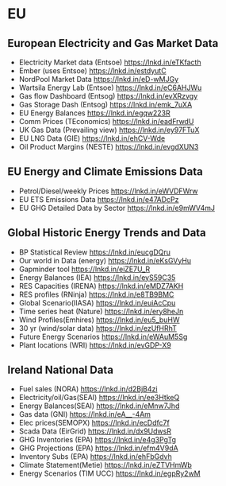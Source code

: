# EU

## European Electricity and Gas Market Data
- Electricity Market data (Entsoe) https://lnkd.in/eTKfacth
- Ember (uses Entsoe) https://lnkd.in/estdyutC
- NordPool Market Data https://lnkd.in/eD-wMJGy
- Wartsila Energy Lab (Entsoe) https://lnkd.in/eC6AHJWu
- Gas flow Dashboard (Entsog) https://lnkd.in/evXRzvgy
- Gas Storage Dash (Entsog) https://lnkd.in/emk_7uXA
- EU Energy Balances https://lnkd.in/egqw223R
- Comm Prices (TEconomics) https://lnkd.in/eadFrwdU
- UK Gas Data (Prevailing view) https://lnkd.in/ey97FTuX
- EU LNG Data (GIE) https://lnkd.in/ehCV-Wde
- Oil Product Margins (NESTE) https://lnkd.in/evgdXUN3

## EU Energy and Climate Emissions Data
- Petrol/Diesel/weekly Prices https://lnkd.in/eWVDFWrw
- EU ETS Emissions Data https://lnkd.in/e47ADcPz
- EU GHG Detailed Data by Sector https://lnkd.in/e9mWV4mJ

## Global Historic Energy Trends and Data
- BP Statistical Review https://lnkd.in/eucgDQru
- Our world in Data (energy) https://lnkd.in/eKsGVyHu
- Gapminder tool https://lnkd.in/eiZE7U_R
- Energy Balances (IEA) https://lnkd.in/eyS59C35
- RES Capacities (IRENA) https://lnkd.in/eMDZ7AKH
- RES profiles (RNinja) https://lnkd.in/e8TB9BMC
- Global Scenario(IIASA) https://lnkd.in/euiAcCpu
- Time series heat (Nature) https://lnkd.in/ery8heJn
- Wind Profiles(Emhires) https://lnkd.in/eu5_buHW
- 30 yr (wind/solar data) https://lnkd.in/ezUfHRhT
- Future Energy Scenarios https://lnkd.in/eWAuM5Sg
- Plant locations (WRI) https://lnkd.in/evGDP-X9

## Ireland National Data
- Fuel sales (NORA) https://lnkd.in/d2BjB4zi
- Electricity/oil/Gas(SEAI) https://lnkd.in/ee3HtkeQ
- Energy Balances(SEAI) https://lnkd.in/eMnw7Jhd
- Gas data (GNI) https://lnkd.in/eA__-4Am
- Elec prices(SEMOPX) https://lnkd.in/ecDdfc7f
- Scada Data (EirGrid) https://lnkd.in/dx9UdwsR
- GHG Inventories (EPA) https://lnkd.in/e4g3PgTg
- GHG Projections (EPA) https://lnkd.in/efm4V9dA
- Inventory Subs (EPA) https://lnkd.in/ehFbGdvh
- Climate Statement(Metie) https://lnkd.in/eZTVHmWb
- Energy Scenarios (TIM UCC) https://lnkd.in/egpRy2wM
